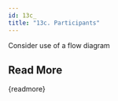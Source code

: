 ```yaml
---
id: 13c_
title: "13c. Participants"
---
```

Consider use of a flow diagram


## Read More

{readmore}